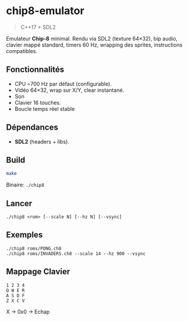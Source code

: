 # chip8-emulator 

> C++17 + SDL2


Emulateur **Chip‑8** minimal. Rendu via SDL2 (texture 64×32), bip audio, clavier mappé standard, timers 60 Hz, wrapping des sprites, instructions compatibles.


## Fonctionnalités
- CPU ~700 Hz par défaut (configurable).
- Vidéo 64×32, wrap sur X/Y, clear instantané.
- Son
- Clavier 16 touches.
- Boucle temps réel stable


## Dépendances
- **SDL2** (headers + libs).


## Build
```bash
make
```

Binaire: `./chip8`

## Lancer
```
./chip8 <rom> [--scale N] [--hz N] [--vsync]
```

## Exemples 
```
./chip8 roms/PONG.ch8
./chip8 roms/INVADERS.ch8 --scale 14 --hz 900 --vsync
```

## Mappage Clavier 
```
1 2 3 4
Q W E R
A S D F
Z X C V
```

X -> 0x0 -> Echap
